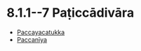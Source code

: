 

# 8.1.1--7 Paṭiccādivāra

* [Paccayacatukka](8.1.1--7/Paccayacatukka.md)
* [Paccanīya](8.1.1--7/Paccaniya.md)



